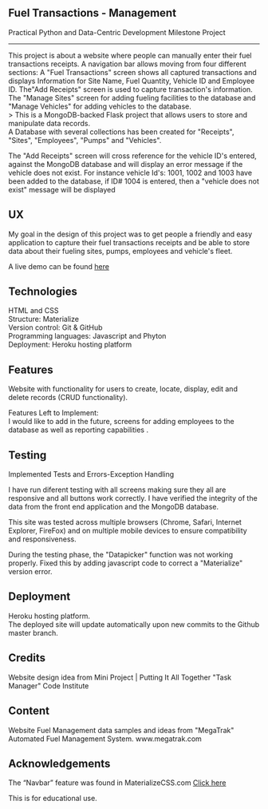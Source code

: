 <h2><a id="Fuel__Management_0"></a>Fuel Transactions - Management</h2>
<p>Practical Python and Data-Centric Development Milestone Project</p>
<hr>
<p>This project is about a website where people can manually enter their fuel transactions receipts. A navigation bar allows moving from four different sections: A "Fuel Transactions" screen shows all captured transactions and displays Information for Site Name, Fuel Quantity, Vehicle ID and Employee ID. The"Add Receipts" screen is used to capture transaction's information. The "Manage Sites" screen for adding fueling facilities to the database and "Manage Vehicles" for adding vehicles to the database.<br>
>
This is a MongoDB-backed Flask project that allows users to store and manipulate data records.<br>
A Database with several collections has been created for "Receipts", "Sites", "Employees", "Pumps" and "Vehicles".
 
The "Add Receipts" screen will cross reference for the vehicle ID's entered, against the MongoDB database and will display an error message if the vehicle does not exist. For instance vehicle Id's: 1001, 1002 and 1003 have been added to the database, if ID# 1004 is entered, then a "vehicle does not exist" message will be displayed</p>
<h2><a id="UX_9"></a>UX</h2>
<p>My goal in the design of this project was to get people a friendly and easy application to capture their fuel transactions receipts and be able to store data about their fueling sites, pumps, employees and vehicle's fleet.</p>
<p>A live demo can be found <a href="https://fuel-transactions-management.herokuapp.com/">here</a></p>
<h2><a id="Technologies_16"></a>Technologies</h2>
<p>HTML and CSS<br>
Structure: Materialize <br>
Version control: Git & GitHub<br>
Programming languages: Javascript and Phyton<br>
Deployment: Heroku hosting platform
<h2><a id="Features_22"></a>Features</h2>
<p>Website with functionality for users to create, locate, display, edit and delete records (CRUD functionality).<br>

<p>Features Left to Implement:<br>
I would like to add in the future, screens for adding employees to the database as well as reporting capabilities .</p>
<h2><a id="Testing_32"></a>Testing</h2>
<p>Implemented Tests and Errors-Exception Handling 
<p>I have run diferent testing with all screens making sure they all are responsive and all buttons work correctly. I have verified the integrity of the data from the front end application and the MongoDB database.</p>
<p>This site was tested across multiple browsers (Chrome, Safari, Internet Explorer, FireFox) and on multiple mobile devices to ensure compatibility and responsiveness.</p>
<p>During the testing phase, the "Datapicker" function was not working properly. 
Fixed this by adding javascript code to correct a "Materialize" version error.</p>
<h2><a id="Deployment_47"></a>Deployment</h2>
<p>Heroku hosting platform.<br>
The deployed site will update automatically upon new commits to the Github master branch.<br>

<h2><a id="Credits_56"></a>Credits</h2>
<p>Website design idea from Mini Project | Putting It All Together "Task Manager" Code Institute</p>
<h2><a id="Content_60"></a>Content</h2>
<p>Website Fuel Management data samples and ideas from "MegaTrak" Automated Fuel Management System. www.megatrak.com</p>

<h2><a id="Acknowledgements_69"></a>Acknowledgements</h2>
<p>The “Navbar” feature was found in MaterializeCSS.com <a href="https://materializecss.com/navbar.html">Click here</a></p>

<p>This is for educational use.</p>

</body></html>
